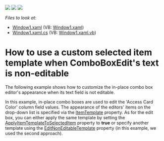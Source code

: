 <!-- default badges list -->
![](https://img.shields.io/endpoint?url=https://codecentral.devexpress.com/api/v1/VersionRange/128644654/19.1.4%2B)
[![](https://img.shields.io/badge/Open_in_DevExpress_Support_Center-FF7200?style=flat-square&logo=DevExpress&logoColor=white)](https://supportcenter.devexpress.com/ticket/details/E1978)
[![](https://img.shields.io/badge/📖_How_to_use_DevExpress_Examples-e9f6fc?style=flat-square)](https://docs.devexpress.com/GeneralInformation/403183)
<!-- default badges end -->
<!-- default file list -->
*Files to look at*:

* [Window1.xaml](./CS/Window1.xaml) (VB: [Window1.xaml](./VB/Window1.xaml))
* [Window1.xaml.cs](./CS/Window1.xaml.cs) (VB: [Window1.xaml.vb](./VB/Window1.xaml.vb))
<!-- default file list end -->
# How to use a custom selected item template when ComboBoxEdit's text is non-editable


<p>The following example shows how to customize the in-place combo box editor's appearance when its text field is not editable.</p>
<p>In this example, in-place combo boxes are used to edit the 'Access Card Color' column field values. The appearance of the editors' items on the drop-down list is specified via the <a href="https://documentation.devexpress.com/WPF/DevExpress.Xpf.Editors.Settings.LookUpEditSettingsBase.ItemTemplate.property">ItemTemplate</a> property. As for the edit box, you can either apply the same template by setting the <a href="https://documentation.devexpress.com/WPF/DevExpress.Xpf.Editors.Settings.LookUpEditSettingsBase.ApplyItemTemplateToSelectedItem.property">ApplyItemTemplateToSelectedItem</a> property to <strong>true</strong> or specify another template using the <a href="https://documentation.devexpress.com/WPF/DevExpress.Xpf.Editors.Settings.TextEditSettings.EditNonEditableTemplate.property">EditNonEditableTemplate</a> property (in this example, we used the second approach).</p>

<br/>


